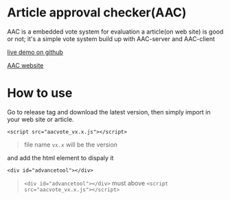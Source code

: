 # Article approval checker(AAC)
AAC is a embedded vote system for evaluation a article(on web site) is good or not; it's a simple vote system build up with AAC-server and AAC-client

[live demo on github](https://p208p2002.github.io/article-approval-checker/aac-client/build/)

[AAC website](https://aac.thecodingday.com/)

# How to use
Go to release tag and download the latest version, then simply import in your web site or article.

```
<script src="aacvote_vx.x.js"></script>
```
> file name `vx.x` will be the version

and add the html element to dispaly it

```
<div id="advancetool"></div>
```
> `<div id="advancetool"></div>` must above `<script src="aacvote_vx.x.js"></script>`




